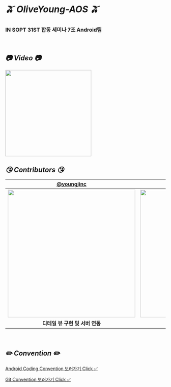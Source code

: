 # _🫒 OliveYoung-AOS 🫒_
### IN SOPT 31ST 합동 세미나 7조 Android팀

<br>

## _📷 Video 📷_
<img width="270" src="https://user-images.githubusercontent.com/48701368/203989186-36dfa80f-2e3c-4bf7-a206-c3eb28e1e9c1.mov">

<br>

## _😘 Contributors 😘_
| [@youngjinc](https://github.com/youngjinc) | [@JIEUN-NA](https://github.com/JIEUN-NA) | [@Mingmin99](https://github.com/Mingmin99) |
| :---: | :---: | :---: |
|<img width="400" src="https://user-images.githubusercontent.com/48701368/202863535-62323660-66b7-403a-82e5-4031886e9626.jpg">|<img width="400" src="https://user-images.githubusercontent.com/48701368/203976330-4dcc2706-fc09-4bf8-b595-4a8db47b215a.jpeg">|<img width="400" src="https://user-images.githubusercontent.com/48701368/202863519-4580f5c1-bfb8-4769-9322-3f9e7a393aec.png">|
|**디테일 뷰 구현 및 서버 연동**|**검색 뷰 구현 및 서버 연동**|**홈 뷰 구현 및 서버 연동**|

<br>

## _✏️ Convention ✏️_
[Android Coding Convention 보러가기 Click ✅](https://github.com/IN-SOPT-Joint-Seminar-OLIVEYOUNG/OLIVEYOUNG-AOS/wiki/Android-Conding-Convention)

[Git Convention 보러가기 Click ✅](https://github.com/IN-SOPT-Joint-Seminar-OLIVEYOUNG/OLIVEYOUNG-AOS/wiki/Git-Convention)

<br>